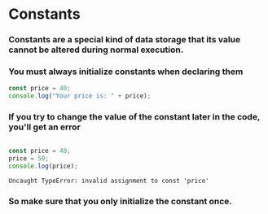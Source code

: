 # Constants

### Constants are a special kind of data storage that its value cannot be altered during normal execution.
### You must always initialize constants when declaring them

```javascript
const price = 40;
console.log("Your price is: " + price);
```


### If you try to change the value of the constant later in the code, you'll get an error

```javascript

const price = 40;
price = 50;
console.log(price);

```

`Uncaught TypeError: invalid assignment to const 'price'`

### So make sure that you only initialize the constant once.